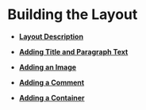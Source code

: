 # Building the Layout<a name="EN-US_TOPIC_0000001063148753"></a>

-   **[Layout Description](ui-js-building-ui-layout-intro.md)**  

-   **[Adding Title and Paragraph Text](ui-js-building-ui-layout-text.md)**  

-   **[Adding an Image](ui-js-building-ui-layout-image.md)**  

-   **[Adding a Comment](ui-js-building-ui-layout-comment.md)**  

-   **[Adding a Container](ui-js-building-ui-layout-external-container.md)**  


